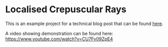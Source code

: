 # Localised Crepuscular Rays

This is an example project for a technical blog post that can be found [here](http://genericgamedev.com/effects/localised-crepuscular-rays/).

A video showing demonstration can be found here: https://www.youtube.com/watch?v=CU7Fv09ZpE4
